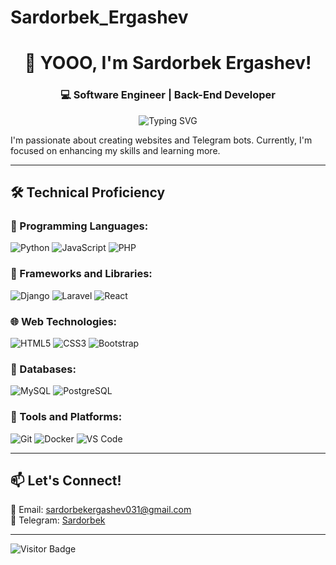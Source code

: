 # Sardorbek_Ergashev

<h1 align="center">👋 YOOO, I'm Sardorbek Ergashev!</h1>

<h3 align="center">💻 Software Engineer | Back-End Developer</h3>

<p align="center">
  <img src="https://readme-typing-svg.herokuapp.com?font=Fira+Code&size=24&pause=3000&center=true&vCenter=true&width=435&lines=I'm+a+Python+Developer;I'm+a+PHP+Developer;I'm+a+Backend+Developer;I'm+a+React+Developer" alt="Typing SVG" />
</p>

I'm passionate about creating websites and Telegram bots. Currently, I'm focused on enhancing my skills and learning more.

---

## 🛠 Technical Proficiency

### 📌 Programming Languages:
![Python](https://img.shields.io/badge/-Python-3776AB?style=flat&logo=python&logoColor=white)
![JavaScript](https://img.shields.io/badge/-JavaScript-F7DF1E?style=flat&logo=javascript&logoColor=black)
![PHP](https://img.shields.io/badge/-PHP-777BB4?style=flat&logo=php&logoColor=white)

### 📌 Frameworks and Libraries:
![Django](https://img.shields.io/badge/-Django-092E20?style=flat&logo=django&logoColor=white)
![Laravel](https://img.shields.io/badge/-Laravel-FF2D20?style=flat&logo=laravel&logoColor=white)
![React](https://img.shields.io/badge/-React-61DAFB?style=flat&logo=react&logoColor=black)

### 🌐 Web Technologies:
![HTML5](https://img.shields.io/badge/-HTML5-E34F26?style=flat&logo=html5&logoColor=white)
![CSS3](https://img.shields.io/badge/-CSS3-1572B6?style=flat&logo=css3&logoColor=white)
![Bootstrap](https://img.shields.io/badge/-Bootstrap-563D7C?style=flat&logo=bootstrap&logoColor=white)

### 💾 Databases:
![MySQL](https://img.shields.io/badge/-MySQL-4479A1?style=flat&logo=mysql&logoColor=white)
![PostgreSQL](https://img.shields.io/badge/-PostgreSQL-336791?style=flat&logo=postgresql&logoColor=white)

### 🔧 Tools and Platforms:
![Git](https://img.shields.io/badge/-Git-F05032?style=flat&logo=git&logoColor=white)
![Docker](https://img.shields.io/badge/-Docker-2496ED?style=flat&logo=docker&logoColor=white)
![VS Code](https://img.shields.io/badge/-VSCode-007ACC?style=flat&logo=visual-studio-code&logoColor=white)

---

## 📫 Let's Connect!
📧 Email: [sardorbekergashev031@gmail.com](mailto:sardorbekergashev031@gmail.com)  
💬 Telegram: [Sardorbek](https://t.me/marguba7913)

---

![Visitor Badge](https://visitor-badge.laobi.icu/badge?page_id=SardorbekErgashev)
